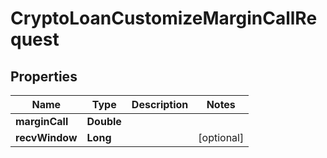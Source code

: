 

# CryptoLoanCustomizeMarginCallRequest


## Properties

| Name | Type | Description | Notes |
|------------ | ------------- | ------------- | -------------|
|**marginCall** | **Double** |  |  |
|**recvWindow** | **Long** |  |  [optional] |



